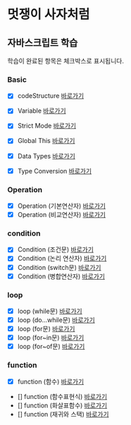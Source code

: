 # 멋쟁이 사자처럼

## 자바스크립트 학습

학습이 완료된 항목은 체크박스로 표시됩니다.
 
### Basic
- [x] codeStructure [바로가기](https://github.com/KIMGEUNDU/17_LION-JAVASCRIPT/blob/01.core/client/chapter/core/01.%20codeStructure.js)
- [x] Variable [바로가기](https://github.com/KIMGEUNDU/17_LION-JAVASCRIPT/blob/01.core/client/chapter/core/02.variables.js)
- [x] Strict Mode [바로가기](https://github.com/KIMGEUNDU/17_LION-JAVASCRIPT/blob/01.core/client/chapter/core/03.strictMode.js)
- [x] Global This [바로가기](https://github.com/KIMGEUNDU/17_LION-JAVASCRIPT/blob/01.core/client/chapter/core/04.globalThis.js)
- [x] Data Types [바로가기](https://github.com/KIMGEUNDU/17_LION-JAVASCRIPT/blob/01.core/client/chapter/core/05.dataTypes.js)
- [x] Type Conversion [바로가기](https://github.com/KIMGEUNDU/17_LION-JAVASCRIPT/blob/01.core/client/chapter/core/06.typeConversion.js)


### Operation
- [x] Operation (기본연산자) [바로가기](https://github.com/KIMGEUNDU/17_LION-JAVASCRIPT/blob/01.core/client/chapter/core/07-1.operation.js)
- [x] Operation (비교연산자) [바로가기](https://github.com/KIMGEUNDU/17_LION-JAVASCRIPT/blob/01.core/client/chapter/core/07-2.operation.js)

### condition
- [x] Condition (조건문) [바로가기](https://github.com/KIMGEUNDU/17_LION-JAVASCRIPT/blob/01.core/client/chapter/core/08-1.condition.js)
- [x] Condition (논리 연산자) [바로가기](https://github.com/KIMGEUNDU/17_LION-JAVASCRIPT/blob/01.core/client/chapter/core/08-2.condition.js)
- [x] Condition (switch문) [바로가기](https://github.com/KIMGEUNDU/17_LION-JAVASCRIPT/blob/01.core/client/chapter/core/08-3.condition.js)
- [x] Condition (병합연산자) [바로가기](https://github.com/KIMGEUNDU/17_LION-JAVASCRIPT/blob/01.core/client/chapter/core/08-4.condition.js)

### loop
- [x] loop (while문) [바로가기](https://github.com/KIMGEUNDU/17_LION-JAVASCRIPT/blob/01.core/client/chapter/core/09-1.loop.js)
- [x] loop (do...while문) [바로가기](https://github.com/KIMGEUNDU/17_LION-JAVASCRIPT/blob/01.core/client/chapter/core/09-2.loop.js)
- [x] loop (for문) [바로가기](https://github.com/KIMGEUNDU/17_LION-JAVASCRIPT/blob/01.core/client/chapter/core/09-3.loop.js)
- [x] loop (for~in문) [바로가기](https://github.com/KIMGEUNDU/17_LION-JAVASCRIPT/blob/01.core/client/chapter/core/09-4.loop.js)
- [x] loop (for~of문) [바로가기](https://github.com/KIMGEUNDU/17_LION-JAVASCRIPT/blob/01.core/client/chapter/core/09-5.loop.js)

### function
- [x] function (함수) [바로가기](https://github.com/KIMGEUNDU/17_LION-JAVASCRIPT/blob/01.core/client/chapter/core/10-1.function.js)
- [] function (함수표현식) [바로가기](https://github.com/KIMGEUNDU/17_LION-JAVASCRIPT/blob/01.core/client/chapter/core/10-2.function.js)
- [] function (화살표함수) [바로가기](https://github.com/KIMGEUNDU/17_LION-JAVASCRIPT/blob/01.core/client/chapter/core/10-3.function.js)
- [] function (재귀와 스택) [바로가기](https://github.com/KIMGEUNDU/17_LION-JAVASCRIPT/blob/01.core/client/chapter/core/10-4.function.js)
